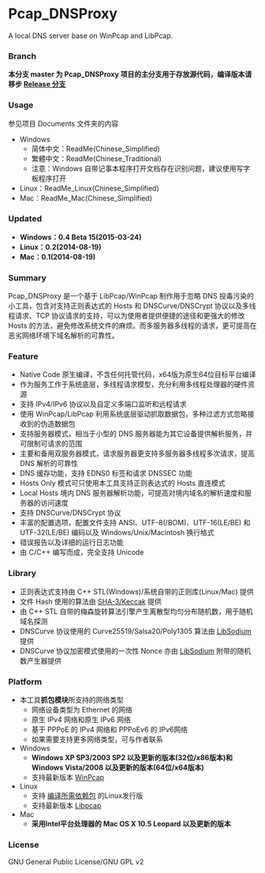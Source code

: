 ﻿Pcap_DNSProxy
=====
A local DNS server base on WinPcap and LibPcap. 

### Branch
**本分支 master 为 Pcap_DNSProxy 项目的主分支用于存放源代码，编译版本请移步 [Release 分支](https://github.com/chengr28/Pcap_DNSProxy/tree/Release)**

### Usage
参见项目 Documents 文件夹的内容
* Windows
  * 简体中文：ReadMe(Chinese_Simplified)
  * 繁體中文：ReadMe(Chinese_Traditional)
  * 注意：Windows 自带记事本程序打开文档存在识别问题，建议使用写字板程序打开 
* Linux：ReadMe_Linux(Chinese_Simplified)
* Mac：ReadMe_Mac(Chinese_Simplified)

### Updated
* **Windows：0.4 Beta 15(2015-03-24)**
* **Linux：0.2(2014-08-19)**
* **Mac：0.1(2014-08-19)**

### Summary
Pcap_DNSProxy 是一个基于 LibPcap/WinPcap 制作用于忽略 DNS 投毒污染的小工具，包含对支持正则表达式的 Hosts 和 DNSCurve/DNSCrypt 协议以及多线程请求、TCP 协议请求的支持，可以为使用者提供便捷的途径和更强大的修改 Hosts 的方法，避免修改系统文件的麻烦。而多服务器多线程的请求，更可提高在恶劣网络环境下域名解析的可靠性。

### Feature
* Native Code 原生编译，不含任何托管代码，x64版为原生64位目标平台编译
* 作为服务工作于系统底层，多线程请求模型，充分利用多线程处理器的硬件资源
* 支持 IPv4/IPv6 协议以及自定义多端口监听和远程请求
* 使用 WinPcap/LibPcap 利用系统底层驱动抓取数据包，多种过滤方式忽略接收到的伪造数据包
* 支持服务器模式，相当于小型的 DNS 服务器能为其它设备提供解析服务，并可限制可请求的范围
* 主要和备用双服务器模式，请求服务器更支持多服务器多线程多次请求，提高 DNS 解析的可靠性
* DNS 缓存功能，支持 EDNS0 标签和请求 DNSSEC 功能
* Hosts Only 模式可只使用本工具支持正则表达式的 Hosts 直连模式
* Local Hosts 境内 DNS 服务器解析功能，可提高对境内域名的解析速度和服务器的访问速度
* 支持 DNSCurve/DNSCrypt 协议
* 丰富的配置选项，配置文件支持 ANSI、UTF-8(/BOM)、UTF-16(LE/BE) 和 UTF-32(LE/BE) 编码以及 Windows/Unix/Macintosh 换行格式
* 错误报告以及详细的运行日志功能
* 由 C/C++ 编写而成，完全支持 Unicode

### Library
* 正则表达式支持由 C++ STL(Windows)/系统自带的正则库(Linux/Mac) 提供
* 文件 Hash 使用的算法由 [SHA-3/Keccak](http://keccak.noekeon.org) 提供
* 由 C++ STL 自带的梅森旋转算法引擎产生离散型均匀分布随机数，用于随机域名探测
* DNSCurve 协议使用的 Curve25519/Salsa20/Poly1305 算法由 [LibSodium](https://github.com/jedisct1/libsodium) 提供
* DNSCurve 协议加密模式使用的一次性 Nonce 亦由 [LibSodium](https://github.com/jedisct1/libsodium) 附带的随机数产生器提供

### Platform
* 本工具**抓包模块**所支持的网络类型
  * 网络设备类型为 Ethernet 的网络
  * 原生 IPv4 网络和原生 IPv6 网络
  * 基于 PPPoE 的 IPv4 网络和 PPPoEv6 的 IPv6网络
  * 如果需要支持更多网络类型，可与作者联系
* Windows
    * **Windows XP SP3/2003 SP2 以及更新的版本(32位/x86版本)和 Windows Vista/2008 以及更新的版本(64位/x64版本)**
    * 支持最新版本 [WinPcap](http://www.winpcap.org/install/default.htm)
* Linux
    * 支持 [编译所需依赖包](https://github.com/chengr28/Pcap_DNSProxy/wiki/ReadMe_Linux) 的Linux发行版
    * 支持最新版本 [Libpcap](http://www.tcpdump.org)
* Mac
    * **采用Intel平台处理器的 Mac OS X 10.5 Leopard 以及更新的版本**

### License
GNU General Public License/GNU GPL v2
